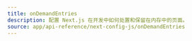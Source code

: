 ```yaml
---
title: onDemandEntries
description: 配置 Next.js 在开发中如何处置和保留在内存中的页面。
source: app/api-reference/next-config-js/onDemandEntries
---
```


